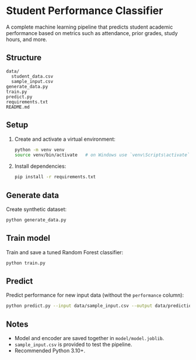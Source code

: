 # Student Performance Classifier

A complete machine learning pipeline that predicts student academic performance based on metrics such as attendance, prior grades, study hours, and more.

## Structure

```
data/
  student_data.csv
  sample_input.csv
generate_data.py
train.py
predict.py
requirements.txt
README.md
```

## Setup

1. Create and activate a virtual environment:
   ```bash
   python -m venv venv
   source venv/bin/activate   # on Windows use `venv\Scripts\activate`
   ```

2. Install dependencies:
   ```bash
   pip install -r requirements.txt
   ```

## Generate data

Create synthetic dataset:
```bash
python generate_data.py
```

## Train model

Train and save a tuned Random Forest classifier:
```bash
python train.py
```

## Predict

Predict performance for new input data (without the `performance` column):
```bash
python predict.py --input data/sample_input.csv --output data/predictions.csv
```

## Notes

- Model and encoder are saved together in `model/model.joblib`.
- `sample_input.csv` is provided to test the pipeline.
- Recommended Python 3.10+.
